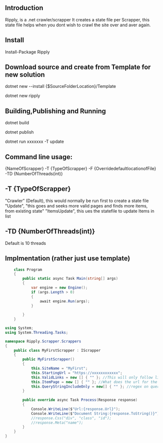 ﻿Introduction
----

Ripply, is a .net crawler/scrapper
It creates a state file per Scrapper, this state file helps when you dont wish to crawl the site over and aver again.

Install
---
Install-Package Ripply



Download source and create from Template for new solution
---
dotnet new --install {$SourceFolderLocation}/Template

dotnet new ripply



Building,Publishing and Running
---

dotnet build

dotnet publish

dotnet run xxxxxxx -T update



Command line usage:
---

{NameOfScrapper} -T {TypeOfScrapper} -F {OverridedefaultlocationofFile} -TD {NumberOfThreads(int)}


-T {TypeOfScrapper}
---
"Crawler" (Default), this would normally be run first to create a state file
"Update", "this goes and seeks more valid pages and finds more items, from existing state"
"ItemsUpdate", this ues the statefile to update Items in list

 -TD {NumberOfThreads(int)}
 ---
 Default is 10 threads


Implmentation (rather just use template)
---

```C#
    class Program
    {
        public static async Task Main(string[] args)
        {
            var engine = new Engine();
            if (args.Length > 0)
            {
                await engine.Run(args);
            }
           
        }
    }
```

```C#
using System;
using System.Threading.Tasks;

namespace Ripply.Scrapper.Scrappers
{
    public class MyFirstScrapper : IScrapper
    {
        public MyFirstScrapper()
        {
            this.SiteName = "MyFirst";
            this.StartingUrl = "https://xxxxxxxxxxxx";
            this.ValidLinks = new [] { "" }; //This will only follow links that contain information specified in VlaidLinks
            this.ItemPage = new [] { "" }; //What does the url for the pages you wish find look like
            this.QueryStringIncludeOnly = new[] { "" }; //regex on querystring
        }
        
        public override async Task Process(Response response)
        {
			Console.WriteLine($"Url:{response.Url}");
            Console.WriteLine($"Document String:{response.ToString()}");
            //response.Css("div", "class", "id");
            //response.Meta("name");
        }
    }
}
```

